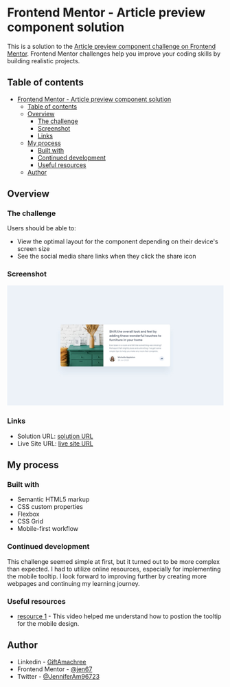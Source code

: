 # Frontend Mentor - Article preview component solution

This is a solution to the [Article preview component challenge on Frontend Mentor](https://www.frontendmentor.io/challenges/article-preview-component-dYBN_pYFT). Frontend Mentor challenges help you improve your coding skills by building realistic projects.

## Table of contents

- [Frontend Mentor - Article preview component solution](#frontend-mentor---article-preview-component-solution)
  - [Table of contents](#table-of-contents)
  - [Overview](#overview)
    - [The challenge](#the-challenge)
    - [Screenshot](#screenshot)
    - [Links](#links)
  - [My process](#my-process)
    - [Built with](#built-with)
    - [Continued development](#continued-development)
    - [Useful resources](#useful-resources)
  - [Author](#author)

## Overview

### The challenge

Users should be able to:

- View the optimal layout for the component depending on their device's screen size
- See the social media share links when they click the share icon

### Screenshot

![Desktop Design](./images/desktop-design.jpg)

### Links

- Solution URL: [solution URL](https://github.com/jen67/100daysofcode)
- Live Site URL: [live site URL](https://jen67.github.io/100daysofcode/)

## My process

### Built with

- Semantic HTML5 markup
- CSS custom properties
- Flexbox
- CSS Grid
- Mobile-first workflow

### Continued development
This challenge seemed simple at first, but it turned out to be more complex than expected. I had to utilize online resources, especially for implementing the mobile tooltip. I look forward to improving further by creating more webpages and continuing my learning journey.

### Useful resources

- [resource 1](https://www.youtube.com/watch?v=FJRtqmL25gQ) - This video helped me understand how to postion the tooltip for the mobile design.

## Author

- Linkedin - [GiftAmachree](https://www.linkedin.com/in/gift-amachree-8a523623b/)
- Frontend Mentor - [@jen67](https://www.frontendmentor.io/profile/jen67)
- Twitter - [@JenniferAm96723](https://www.twitter.com/JenniferAm96723)
